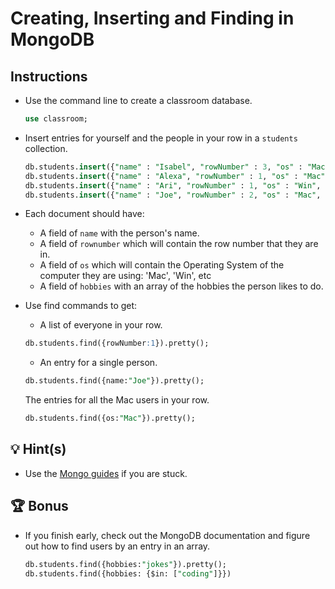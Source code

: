 # Creating, Inserting and Finding in MongoDB

## Instructions

- Use the command line to create a classroom database.

  ```sql
  use classroom;
  ```

- Insert entries for yourself and the people in your row in a `students` collection.

  ```sql
  db.students.insert({"name" : "Isabel", "rowNumber" : 3, "os" : "Mac", "hobbies" : [ "shopping", "basket weaving" ], "gaveCandy" : false });
  db.students.insert({"name" : "Alexa", "rowNumber" : 1, "os" : "Mac", "hobbies" : [ "partying", "driving" ], "gaveCandy" : false });
  db.students.insert({"name" : "Ari", "rowNumber" : 1, "os" : "Win", "hobbies" : [ "Ping pong", "coding"], "gaveCandy" : true });
  db.students.insert({"name" : "Joe", "rowNumber" : 2, "os" : "Mac", "hobbies" : [ "jokes", "coding" ], "gaveCandy":true });
  ```

- Each document should have:

  - A field of `name` with the person's name.
  - A field of `rownumber` which will contain the row number that they are in.
  - A field of `os` which will contain the Operating System of the computer they are using: 'Mac', 'Win', etc
  - A field of `hobbies` with an array of the hobbies the person likes to do.

- Use find commands to get:

  - A list of everyone in your row.

  ```sql
  db.students.find({rowNumber:1}).pretty();
  ```

  - An entry for a single person.

  ```sql
  db.students.find({name:"Joe"}).pretty();
  ```

  The entries for all the Mac users in your row.

  ```sql
  db.students.find({os:"Mac"}).pretty();
  ```

## 💡 Hint(s)

- Use the [Mongo guides](https://docs.mongodb.com/guides/) if you are stuck.

## 🏆 Bonus

- If you finish early, check out the MongoDB documentation and figure out how to find users by an entry in an array.

  ```sql
  db.students.find({hobbies:"jokes"}).pretty();
  db.students.find({hobbies: {$in: ["coding"]}})
  ```
